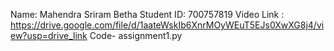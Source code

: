 Name: Mahendra Sriram Betha Student ID: 700757819 Video Link : https://drive.google.com/file/d/1aateWskIb6XnrMOyWEuT5EJs0XwXG8j4/view?usp=drive_link 
Code-  assignment1.py 
 
